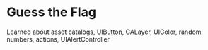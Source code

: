 # Guess the Flag

Learned about asset catalogs, UIButton, CALayer, UIColor, random numbers, actions, UIAlertController
